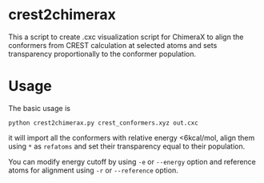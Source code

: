 # crest2chimerax

This a script to create .cxc visualization script for ChimeraX
to align the conformers from CREST calculation at selected
atoms and sets transparency proportionally to the conformer
population.

# Usage
The basic usage is 
```
python crest2chimerax.py crest_conformers.xyz out.cxc
```
it will import all the conformers with relative
energy <6kcal/mol, align them using `*` as `refatoms` and set
their transparency equal to their population.

You can modify energy cutoff by using `-e` or `--energy` option
and reference atoms for alignment using `-r` or `--reference`
option.